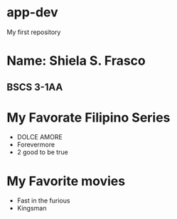 # app-dev
My first repository

# Name: **Shiela S. Frasco**
## BSCS 3-1AA 

# My Favorate Filipino Series 
- DOLCE AMORE
- Forevermore
- 2 good to be true

# My Favorite movies
- Fast in the furious
- Kingsman

